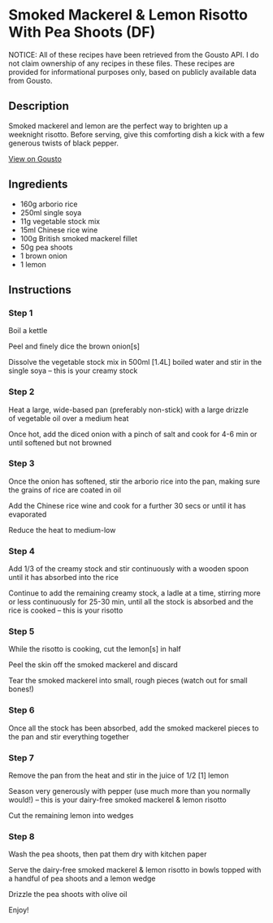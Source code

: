 # Smoked Mackerel & Lemon Risotto With Pea Shoots (DF)

NOTICE: All of these recipes have been retrieved from the Gousto API. I do not claim ownership of any recipes in these files. These recipes are provided for informational purposes only, based on publicly available data from Gousto.

## Description

Smoked mackerel and lemon are the perfect way to brighten up a weeknight risotto. Before serving, give this comforting dish a kick with a few generous twists of black pepper.

[View on Gousto](https://www.gousto.co.uk/recipes/cookbook/smoked-mackerel-lemon-risotto-with-pea-shoots-df)

## Ingredients

- 160g arborio rice
- 250ml single soya
- 11g vegetable stock mix
- 15ml Chinese rice wine
- 100g British smoked mackerel fillet
- 50g pea shoots
- 1 brown onion
- 1 lemon

## Instructions


### Step 1

Boil a kettle

Peel and finely dice the brown onion<span class="text-danger">[s]</span>

Dissolve the vegetable stock mix in 500ml <span class="text-danger">[1.4L] </span>boiled water and stir in the single soya – this is your creamy stock


### Step 2

Heat a large, wide-based pan (preferably non-stick) with a large drizzle of vegetable oil over a medium heat

Once hot, add the diced onion with a pinch of salt and cook for 4-6 min or until softened but not browned


### Step 3

Once the onion has softened, stir the arborio rice into the pan, making sure the grains of rice are coated in oil

Add the Chinese rice wine and cook for a further 30 secs or until it has evaporated

Reduce the heat to medium-low


### Step 4

Add 1/3 of the creamy stock and stir continuously with a wooden spoon until it has absorbed into the rice

Continue to add the remaining creamy stock, a ladle at a time, stirring more or less continuously for 25-30 min, until all the stock is absorbed and the rice is cooked – this is your risotto


### Step 5

While the risotto is cooking, cut the lemon<span class="text-danger">[s]</span> in half

Peel the skin off the smoked mackerel and discard

Tear the smoked mackerel into small, rough pieces (watch out for small bones!)


### Step 6

Once all the stock has been absorbed, add the smoked mackerel pieces to the pan and stir everything together


### Step 7

Remove the pan from the heat and stir in the juice of 1/2 <span class="text-danger">[1] </span>lemon

Season very generously with pepper (use much more than you normally would!) – this is your dairy-free smoked mackerel & lemon risotto

Cut the remaining lemon into wedges

### Step 8

Wash the pea shoots, then pat them dry with kitchen paper

Serve the dairy-free smoked mackerel & lemon risotto in bowls topped with a handful of pea shoots and a lemon wedge

Drizzle the pea shoots with olive oil

Enjoy!

